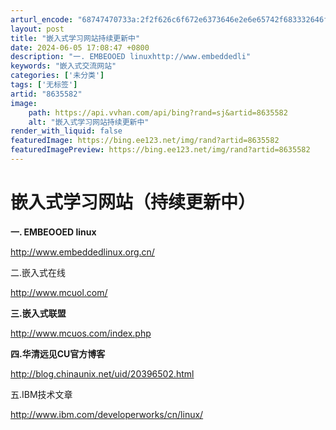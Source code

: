 ```yaml
---
arturl_encode: "68747470733a:2f2f626c6f672e6373646e2e6e65742f683332646f6e673830:392f61727469636c652f64657461696c732f38363335353832"
layout: post
title: "嵌入式学习网站持续更新中"
date: 2024-06-05 17:08:47 +0800
description: "一. EMBEOOED linuxhttp://www.embeddedli"
keywords: "嵌入式交流网站"
categories: ['未分类']
tags: ['无标签']
artid: "8635582"
image:
    path: https://api.vvhan.com/api/bing?rand=sj&artid=8635582
    alt: "嵌入式学习网站持续更新中"
render_with_liquid: false
featuredImage: https://bing.ee123.net/img/rand?artid=8635582
featuredImagePreview: https://bing.ee123.net/img/rand?artid=8635582
---
```


# 嵌入式学习网站（持续更新中）

**一. EMBEOOED linux**

<http://www.embeddedlinux.org.cn/>

二.嵌入式在线

<http://www.mcuol.com/>

**三.嵌入式联盟**

<http://www.mcuos.com/index.php>

**四.华清远见CU官方博客**

<http://blog.chinaunix.net/uid/20396502.html>

五.IBM技术文章

<http://www.ibm.com/developerworks/cn/linux/>